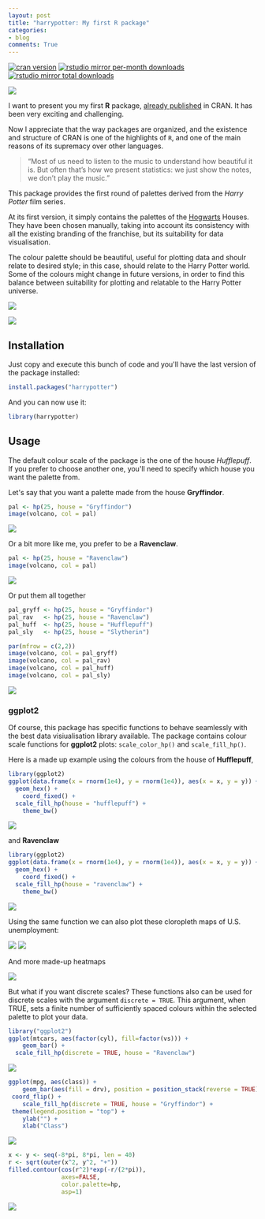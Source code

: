 ```yaml
---
layout: post
title: "harrypotter: My first R package"
categories:
- blog
comments: True
---
```


[![cran version](http://www.r-pkg.org/badges/version/harrypotter)](https://cran.r-project.org/package=harrypotter)
[![rstudio mirror per-month downloads](http://cranlogs.r-pkg.org/badges/harrypotter)](https://github.com/metacran/cranlogs.app)
[![rstudio mirror total downloads](http://cranlogs.r-pkg.org/badges/grand-total/harrypotter?color=yellowgreen)](https://github.com/metacran/cranlogs.app)


![](https://github.com/aljrico/aljrico.github.io/blog/master/_posts/images/9_34.png?raw=true)


I want to present you my first **R** package, [already published](https://cran.r-project.org/package=harrypotter) in CRAN. It has been very exciting and challenging.  

Now I appreciate that the way packages are organized, and the existence and structure of CRAN is one of the highlights of `R`, and one of the main reasons of its supremacy over other languages.


> “Most of us need to listen to the music to understand how beautiful it is. But often that’s how we present statistics: we just show the notes, we don’t play the music.” 

This package provides the first round of palettes derived from the *Harry Potter* film series.

At its first version, it simply contains the palettes of the [Hogwarts](https://en.wikipedia.org/wiki/Hogwarts) Houses. They have been chosen manually, taking into account its consistency with all the existing branding of the franchise, but its suitability for data visualisation. 

The colour palette should be beautiful, useful for plotting data and shoulr relate to desired style; in this case, should relate to the Harry Potter world. Some of the colours might change in future versions, in order to find this balance between suitability for plotting and relatable to the Harry Potter universe.

![](https://github.com/aljrico/aljrico.github.io/blog/master/_posts/images/hogwarts-houses.png?raw=true)

![](https://github.com/aljrico/aljrico.github.io/blog/master/_posts/images/show_scales2-1.png?raw=true)




Installation
-------------

Just copy and execute this bunch of code and you'll have the last version of the package installed:


```r
install.packages("harrypotter")
```

And you can now use it:


```r
library(harrypotter)
```

Usage
-----

The default colour scale of the package is the one of the house *Hufflepuff*. If you prefer to choose another one, you'll need to specify which house you want the palette from.

Let's say that you want a palette made from the house **Gryffindor**.


```r
pal <- hp(25, house = "Gryffindor")
image(volcano, col = pal)
```

![](first_r_package_files/figure-html/unnamed-chunk-3-1.png)<!-- -->

Or a bit more like me, you prefer to be a **Ravenclaw**.


```r
pal <- hp(25, house = "Ravenclaw")
image(volcano, col = pal)
```

![](first_r_package_files/figure-html/unnamed-chunk-4-1.png)<!-- -->

Or put them all together


```r
pal_gryff <- hp(25, house = "Gryffindor")
pal_rav   <- hp(25, house = "Ravenclaw")
pal_huff  <- hp(25, house = "Hufflepuff")
pal_sly   <- hp(25, house = "Slytherin")

par(mfrow = c(2,2))
image(volcano, col = pal_gryff)
image(volcano, col = pal_rav)
image(volcano, col = pal_huff)
image(volcano, col = pal_sly)
```

![](first_r_package_files/figure-html/unnamed-chunk-5-1.png)<!-- -->

### ggplot2

Of course, this package has specific functions to behave seamlessly with the best data visiualisation library available. 
The package contains colour scale functions for **ggplot2** plots: `scale_color_hp()` and `scale_fill_hp()`.


Here is a made up example using the colours from the house of **Hufflepuff**,


```r
library(ggplot2)
ggplot(data.frame(x = rnorm(1e4), y = rnorm(1e4)), aes(x = x, y = y)) +
  geom_hex() + 
	coord_fixed() +
  scale_fill_hp(house = "hufflepuff") + 
	theme_bw()
```

![](first_r_package_files/figure-html/unnamed-chunk-6-1.png)<!-- -->

and **Ravenclaw**


```r
library(ggplot2)
ggplot(data.frame(x = rnorm(1e4), y = rnorm(1e4)), aes(x = x, y = y)) +
  geom_hex() + 
	coord_fixed() +
  scale_fill_hp(house = "ravenclaw") + 
	theme_bw()
```

![](first_r_package_files/figure-html/unnamed-chunk-7-1.png)<!-- -->

Using the same function we can also plot these cloropleth maps of U.S. unemployment:

![](https://github.com/aljrico/aljrico.github.io/blog/master/_posts/images/ggplot2-1.png?raw=true)
![](https://github.com/aljrico/aljrico.github.io/blog/master/_posts/images/ggplot2-2.png?raw=true)

And more made-up heatmaps

![](first_r_package_files/figure-html/unnamed-chunk-8-1.png)<!-- -->


But what if you want discrete scales? These functions also can be used for discrete scales with the argument `discrete = TRUE`. This argument, when TRUE, sets a finite number of sufficiently spaced colours within the selected palette to plot your data.


```r
library("ggplot2")
ggplot(mtcars, aes(factor(cyl), fill=factor(vs))) +  
	geom_bar() +
  scale_fill_hp(discrete = TRUE, house = "Ravenclaw")
```

![](first_r_package_files/figure-html/unnamed-chunk-9-1.png)<!-- -->


```r
ggplot(mpg, aes(class)) +
	geom_bar(aes(fill = drv), position = position_stack(reverse = TRUE)) +
 coord_flip() +
	scale_fill_hp(discrete = TRUE, house = "Gryffindor") +
 theme(legend.position = "top") +
	ylab("") +
	xlab("Class")
```

![](first_r_package_files/figure-html/unnamed-chunk-10-1.png)<!-- -->




```r
x <- y <- seq(-8*pi, 8*pi, len = 40)
r <- sqrt(outer(x^2, y^2, "+"))
filled.contour(cos(r^2)*exp(-r/(2*pi)), 
               axes=FALSE,
               color.palette=hp,
               asp=1)
```

![](first_r_package_files/figure-html/unnamed-chunk-11-1.png)<!-- -->

